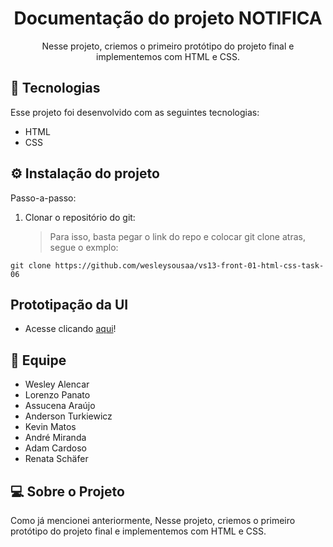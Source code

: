 <h1 align="center">Documentação do projeto NOTIFICA</h1>

<p align="center">
  Nesse projeto, criemos o primeiro protótipo do projeto final e implementemos com HTML e CSS.<br/>
</p>

## 🚀 Tecnologias

Esse projeto foi desenvolvido com as seguintes tecnologias:

- HTML
- CSS

## ⚙️ Instalação do projeto

Passo-a-passo:

1. Clonar o repositório do git:
   > Para isso, basta pegar o link do repo e colocar git clone atras, segue o exmplo:

```
git clone https://github.com/wesleysousaa/vs13-front-01-html-css-task-06
```

## Prototipação da UI

- Acesse clicando [aqui](https://www.figma.com/file/ycc6RDJ19paG7m9dRoSh4b/Desenvolvimento-do-Conceito-do-Sistema---Task-TIME-07?type=design&node-id=140-501&mode=design&t=LybBb3iw349NWURm-0)!


## 👥 Equipe

- Wesley Alencar
- Lorenzo Panato
- Assucena Araújo
- Anderson Turkiewicz
- Kevin Matos
- André Miranda
- Adam Cardoso
- Renata Schäfer

## 💻 Sobre o Projeto

Como já mencionei anteriormente, Nesse projeto, criemos o primeiro protótipo do projeto final e implementemos com HTML e CSS.
